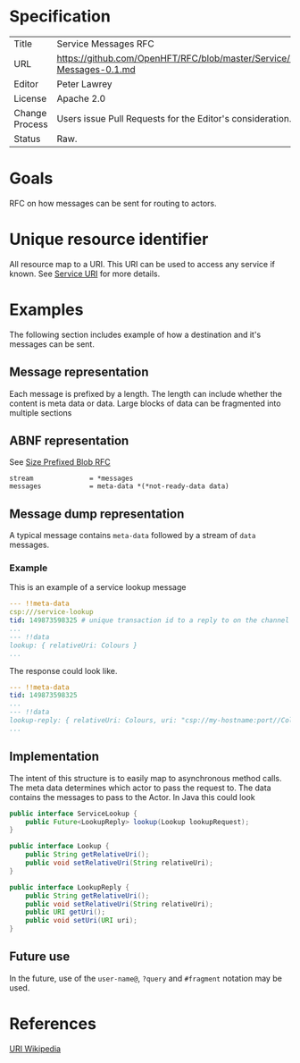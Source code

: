 # Specification

|         |                                                                     |
|:------- | ------------------------------------------------------------------- |
| Title   | Service Messages RFC                                                |
| URL     | https://github.com/OpenHFT/RFC/blob/master/Service/Messages/Service-Messages-0.1.md |
| Editor  | Peter Lawrey                                                        |
| License | Apache 2.0                                                          |
| Change Process | Users issue Pull Requests for the Editor's consideration.    |
| Status  | Raw.                                                                |

# Goals
RFC on how messages can be sent for routing to actors.

# Unique resource identifier
All resource map to a URI.  This URI can be used to access any service if known. See [Service URI](https://github.com/OpenHFT/RFC/blob/master/Service/URI/) for more details.

# Examples
The following section includes example of how a destination and it's messages can be sent.

## Message representation
Each message is prefixed by a length.  The length can include whether the content is meta data or data.
Large blocks of data can be fragmented into multiple sections

## ABNF representation
See [Size Prefixed Blob RFC](https://github.com/OpenHFT/RFC/blob/master/Size-Prefixed-Blob/)
```abnf
stream              = *messages
messages            = meta-data *(*not-ready-data data)
```

## Message dump representation
A typical message contains `meta-data` followed by a stream of `data` messages.

### Example
This is an example of a service lookup message

```YAML
--- !!meta-data
csp:///service-lookup
tid: 149873598325 # unique transaction id to a reply to on the channel sending the request.
...
--- !!data
lookup: { relativeUri: Colours }
...
```

The response could look like.

```YAML
--- !!meta-data
tid: 149873598325
...
--- !!data
lookup-reply: { relativeUri: Colours, uri: "csp://my-hostname:port//Colours" }
...
```

## Implementation
The intent of this structure is to easily map to asynchronous method calls.
The meta data determines which actor to pass the request to.
The data contains the messages to pass to the Actor. In Java this could look

```java
public interface ServiceLookup {
    public Future<LookupReply> lookup(Lookup lookupRequest);
}

public interface Lookup {
    public String getRelativeUri();
    public void setRelativeUri(String relativeUri);
}

public interface LookupReply {
    public String getRelativeUri();
    public void setRelativeUri(String relativeUri);
    public URI getUri();
    public void setUri(URI uri);
}
```

## Future use
In the future, use of the `user-name@`, `?query` and `#fragment` notation may be used.

# References
[URI Wikipedia](http://en.wikipedia.org/wiki/Uniform_resource_identifier)
